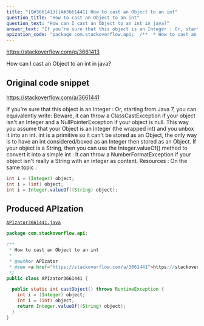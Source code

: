 ```yaml
---
title: "[Q#3661413][A#3661441] How to cast an Object to an int"
question_title: "How to cast an Object to an int"
question_text: "How can I cast an Object to an int in java?"
answer_text: "If you're sure that this object is an Integer : Or, starting from Java 7, you can equivalently write: Beware, it can throw a ClassCastException if your object isn't an Integer and a NullPointerException if your object is null. This way you assume that your Object is an Integer (the wrapped int) and you unbox it into an int. int is a primitive so it can't be stored as an Object, the only way is to have an int considered/boxed as an Integer then stored as an Object. If your object is a String, then you can use the Integer.valueOf() method to convert it into a simple int : It can throw a NumberFormatException if your object isn't really a String with an integer as content. Resources : On the same topic :"
apization_code: "package com.stackoverflow.api;  /**  * How to cast an Object to an int  *  * @author APIzator  * @see <a href=\"https://stackoverflow.com/a/3661441\">https://stackoverflow.com/a/3661441</a>  */ public class APIzator3661441 {    public static int castObject() throws RuntimeException {     int i = (Integer) object;     int i = (int) object;     return Integer.valueOf((String) object);   } }"
---
```


https://stackoverflow.com/q/3661413

How can I cast an Object to an int in java?



## Original code snippet

https://stackoverflow.com/a/3661441

If you&#x27;re sure that this object is an Integer :
Or, starting from Java 7, you can equivalently write:
Beware, it can throw a ClassCastException if your object isn&#x27;t an Integer and a NullPointerException if your object is null.
This way you assume that your Object is an Integer (the wrapped int) and you unbox it into an int.
int is a primitive so it can&#x27;t be stored as an Object, the only way is to have an int considered/boxed as an Integer then stored as an Object.
If your object is a String, then you can use the Integer.valueOf() method to convert it into a simple int :
It can throw a NumberFormatException if your object isn&#x27;t really a String with an integer as content.
Resources :
On the same topic :

```java
int i = (Integer) object;
int i = (int) object;
int i = Integer.valueOf((String) object);
```

## Produced APIzation

[`APIzator3661441.java`](https://github.com/pasqualesalza/apization-temp-data/raw/master/apizations/java/APIzator3661441.java)

```java
package com.stackoverflow.api;

/**
 * How to cast an Object to an int
 *
 * @author APIzator
 * @see <a href="https://stackoverflow.com/a/3661441">https://stackoverflow.com/a/3661441</a>
 */
public class APIzator3661441 {

  public static int castObject() throws RuntimeException {
    int i = (Integer) object;
    int i = (int) object;
    return Integer.valueOf((String) object);
  }
}

```